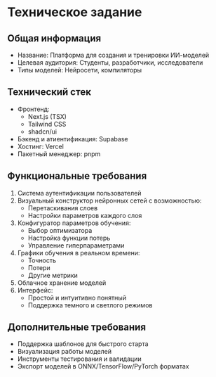 # Техническое задание

## Общая информация
- Название: Платформа для создания и тренировки ИИ-моделей
- Целевая аудитория: Студенты, разработчики, исследователи
- Типы моделей: Нейросети, компиляторы

## Технический стек
- Фронтенд:
  - Next.js (TSX)
  - Tailwind CSS
  - shadcn/ui
- Бэкенд и атиентификация: Supabase
- Хостинг: Vercel
- Пакетный менеджер: pnpm

## Функциональные требования
1. Система аутентификации пользователей
2. Визуальный конструктор нейронных сетей с возможностью:
   - Перетаскивания слоев
   - Настройки параметров каждого слоя
3. Конфигуратор параметров обучения:
   - Выбор оптимизатора
   - Настройка функции потерь
   - Управление гиперпараметрами
4. Графики обучения в реальном времени:
   - Точность
   - Потери
   - Другие метрики
5. Облачное хранение моделей
6. Интерфейс:
   - Простой и интуитивно понятный
   - Поддержка темного и светлого режимов

## Дополнительные требования
- Поддержка шаблонов для быстрого старта
- Визуализация работы моделей
- Инструменты тестирования и валидации
- Экспорт моделей в ONNX/TensorFlow/PyTorch форматах